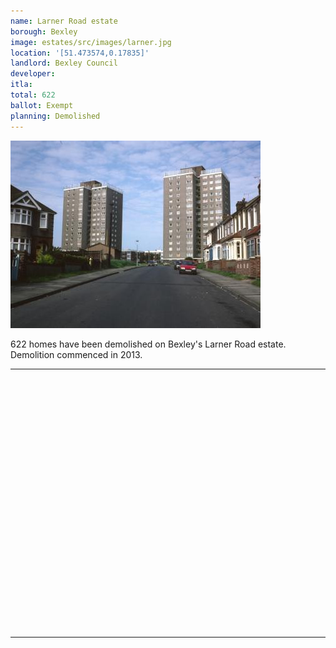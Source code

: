 ```yaml
---
name: Larner Road estate 
borough: Bexley
image: estates/src/images/larner.jpg
location: '[51.473574,0.17835]'
landlord: Bexley Council
developer:
itla:
total: 622
ballot: Exempt
planning: Demolished
---
```

![Larner rd estate](../estates/src/images/larner.jpg)

622 homes have been demolished on Bexley's Larner Road estate.
Demolition commenced in 2013.

---

<!------------THE CODE BELOW RENDERS THE MAP - DO NOT EDIT! ---------------------------->

<div id="map" style="width: 100%; height: 400px;"></div>

<script>
  var map = L.map('map').setView({{ location }}, 13);
  L.tileLayer('https://tile.openstreetmap.org/{z}/{x}/{y}.png', {
  maxZoom: 19,
attribution: '&copy; <a href="http://www.openstreetmap.org/copyright">OpenStreetMap</a>'
}).addTo(map);
var circle = L.circle({{ location }}, {
    color: 'red',
    fillColor: '#f03',
    fillOpacity: 0.5,
    radius: 500
}).addTo(map);
</script>

---